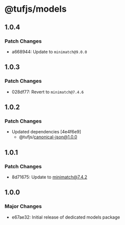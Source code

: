 # @tufjs/models

## 1.0.4

### Patch Changes

- a668944: Update to `minimatch@9.0.0`

## 1.0.3

### Patch Changes

- 028df77: Revert to `minimatch@7.4.6`

## 1.0.2

### Patch Changes

- Updated dependencies [4e4f6e9]
  - @tufjs/canonical-json@1.0.0

## 1.0.1

### Patch Changes

- 8d71675: Update to minimatch@7.4.2

## 1.0.0

### Major Changes

- e67ae32: Initial release of dedicated models package
